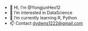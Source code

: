- 👋 Hi, I’m @YongjunHeo12
- 👀 I’m interested in DataScience
- 🌱 I’m currently learning R, Python
- 📫 Contact dydwns1222@gmail.com

<!---
YongjunHeo12/YongjunHeo12 is a ✨ special ✨ repository because its `README.md` (this file) appears on your GitHub profile.
You can click the Preview link to take a look at your changes.
--->
